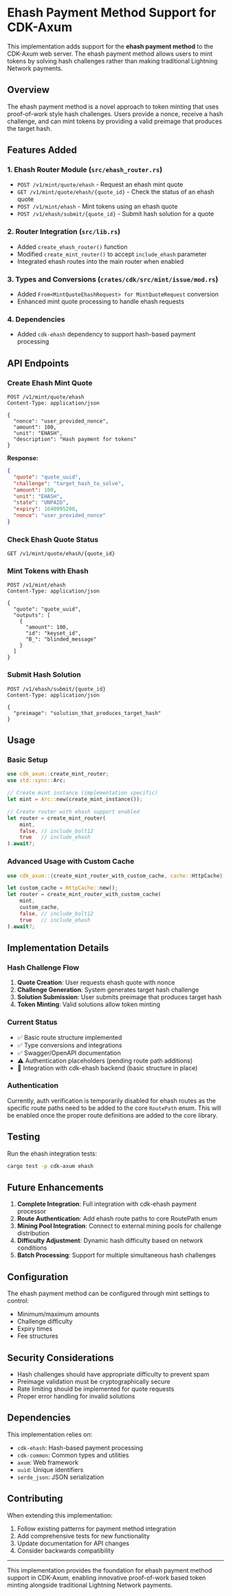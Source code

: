 # Ehash Payment Method Support for CDK-Axum

This implementation adds support for the **ehash payment method** to the CDK-Axum web server. The ehash payment method allows users to mint tokens by solving hash challenges rather than making traditional Lightning Network payments.

## Overview

The ehash payment method is a novel approach to token minting that uses proof-of-work style hash challenges. Users provide a nonce, receive a hash challenge, and can mint tokens by providing a valid preimage that produces the target hash.

## Features Added

### 1. **Ehash Router Module** (`src/ehash_router.rs`)
- `POST /v1/mint/quote/ehash` - Request an ehash mint quote
- `GET /v1/mint/quote/ehash/{quote_id}` - Check the status of an ehash quote
- `POST /v1/mint/ehash` - Mint tokens using an ehash quote
- `POST /v1/ehash/submit/{quote_id}` - Submit hash solution for a quote

### 2. **Router Integration** (`src/lib.rs`)
- Added `create_ehash_router()` function
- Modified `create_mint_router()` to accept `include_ehash` parameter
- Integrated ehash routes into the main router when enabled

### 3. **Types and Conversions** (`crates/cdk/src/mint/issue/mod.rs`)
- Added `From<MintQuoteEhashRequest> for MintQuoteRequest` conversion
- Enhanced mint quote processing to handle ehash requests

### 4. **Dependencies**
- Added `cdk-ehash` dependency to support hash-based payment processing

## API Endpoints

### Create Ehash Mint Quote
```http
POST /v1/mint/quote/ehash
Content-Type: application/json

{
  "nonce": "user_provided_nonce",
  "amount": 100,
  "unit": "EHASH",
  "description": "Hash payment for tokens"
}
```

**Response:**
```json
{
  "quote": "quote_uuid",
  "challenge": "target_hash_to_solve",
  "amount": 100,
  "unit": "EHASH",
  "state": "UNPAID",
  "expiry": 1640995200,
  "nonce": "user_provided_nonce"
}
```

### Check Ehash Quote Status
```http
GET /v1/mint/quote/ehash/{quote_id}
```

### Mint Tokens with Ehash
```http
POST /v1/mint/ehash
Content-Type: application/json

{
  "quote": "quote_uuid",
  "outputs": [
    {
      "amount": 100,
      "id": "keyset_id",
      "B_": "blinded_message"
    }
  ]
}
```

### Submit Hash Solution
```http
POST /v1/ehash/submit/{quote_id}
Content-Type: application/json

{
  "preimage": "solution_that_produces_target_hash"
}
```

## Usage

### Basic Setup
```rust
use cdk_axum::create_mint_router;
use std::sync::Arc;

// Create mint instance (implementation specific)
let mint = Arc::new(create_mint_instance());

// Create router with ehash support enabled
let router = create_mint_router(
    mint,
    false, // include_bolt12
    true   // include_ehash
).await?;
```

### Advanced Usage with Custom Cache
```rust
use cdk_axum::{create_mint_router_with_custom_cache, cache::HttpCache};

let custom_cache = HttpCache::new();
let router = create_mint_router_with_custom_cache(
    mint,
    custom_cache,
    false, // include_bolt12  
    true   // include_ehash
).await?;
```

## Implementation Details

### Hash Challenge Flow
1. **Quote Creation**: User requests ehash quote with nonce
2. **Challenge Generation**: System generates target hash challenge
3. **Solution Submission**: User submits preimage that produces target hash
4. **Token Minting**: Valid solutions allow token minting

### Current Status
- ✅ Basic route structure implemented
- ✅ Type conversions and integrations
- ✅ Swagger/OpenAPI documentation
- ⚠️ Authentication placeholders (pending route path additions)
- 🔄 Integration with cdk-ehash backend (basic structure in place)

### Authentication
Currently, auth verification is temporarily disabled for ehash routes as the specific route paths need to be added to the core `RoutePath` enum. This will be enabled once the proper route definitions are added to the core library.

## Testing

Run the ehash integration tests:
```bash
cargo test -p cdk-axum ehash
```

## Future Enhancements

1. **Complete Integration**: Full integration with cdk-ehash payment processor
2. **Route Authentication**: Add ehash route paths to core RoutePath enum
3. **Mining Pool Integration**: Connect to external mining pools for challenge distribution
4. **Difficulty Adjustment**: Dynamic hash difficulty based on network conditions
5. **Batch Processing**: Support for multiple simultaneous hash challenges

## Configuration

The ehash payment method can be configured through mint settings to control:
- Minimum/maximum amounts
- Challenge difficulty
- Expiry times
- Fee structures

## Security Considerations

- Hash challenges should have appropriate difficulty to prevent spam
- Preimage validation must be cryptographically secure
- Rate limiting should be implemented for quote requests
- Proper error handling for invalid solutions

## Dependencies

This implementation relies on:
- `cdk-ehash`: Hash-based payment processing
- `cdk-common`: Common types and utilities
- `axum`: Web framework
- `uuid`: Unique identifiers
- `serde_json`: JSON serialization

## Contributing

When extending this implementation:
1. Follow existing patterns for payment method integration
2. Add comprehensive tests for new functionality
3. Update documentation for API changes
4. Consider backwards compatibility

---

This implementation provides the foundation for ehash payment method support in CDK-Axum, enabling innovative proof-of-work based token minting alongside traditional Lightning Network payments.
